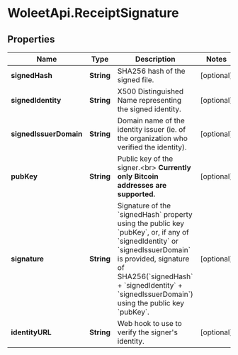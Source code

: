# WoleetApi.ReceiptSignature

## Properties

Name | Type | Description | Notes
------------ | ------------- | ------------- | -------------
**signedHash** | **String** | SHA256 hash of the signed file. | [optional] 
**signedIdentity** | **String** | X500 Distinguished Name representing the signed identity. | [optional] 
**signedIssuerDomain** | **String** | Domain name of the identity issuer (ie. of the organization who verified the identity). | [optional] 
**pubKey** | **String** | Public key of the signer.&lt;br&gt; **Currently only Bitcoin addresses are supported.**  | [optional] 
**signature** | **String** | Signature of the &#x60;signedHash&#x60; property using the public key &#x60;pubKey&#x60;, or, if any of &#x60;signedIdentity&#x60; or &#x60;signedIssuerDomain&#x60; is provided, signature of SHA256(&#x60;signedHash&#x60; + &#x60;signedIdentity&#x60; + &#x60;signedIssuerDomain&#x60;) using the public key &#x60;pubKey&#x60;.  | [optional] 
**identityURL** | **String** | Web hook to use to verify the signer&#39;s identity. | [optional] 


